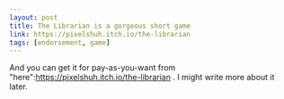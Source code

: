 ```yaml
---
layout: post 
title: The Librarian is a gorgeous short game
link: https://pixelshuh.itch.io/the-librarian
tags: [endorsement, game]
---
```


And you can get it for pay-as-you-want from "here":https://pixelshuh.itch.io/the-librarian . I might write more about it later. 